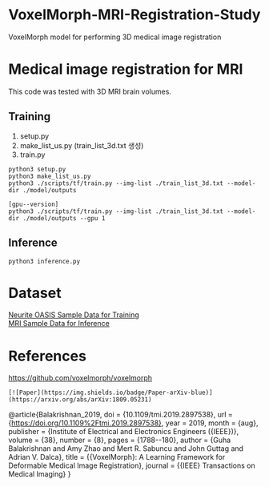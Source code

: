 # VoxelMorph-MRI-Registration-Study
VoxelMorph model for performing 3D medical image registration

# Medical image registration for MRI
This code was tested with 3D MRI brain volumes.

## Training
1) setup.py
2) make_list_us.py (train_list_3d.txt 생성)
3) train.py
```
python3 setup.py 
python3 make_list_us.py 
python3 ./scripts/tf/train.py --img-list ./train_list_3d.txt --model-dir ./model/outputs

[gpu--version]
python3 ./scripts/tf/train.py --img-list ./train_list_3d.txt --model-dir ./model/outputs --gpu 1
```

## Inference

```
python3 inference.py
```

# Dataset
[Neurite OASIS Sample Data for Training](https://github.com/adalca/medical-datasets/blob/master/neurite-oasis.md)<br/>
[MRI Sample Data for Inference](https://surfer.nmr.mgh.harvard.edu/pub/data/voxelmorph/tutorial_data.tar.gz)

# References
https://github.com/voxelmorph/voxelmorph
```
[![Paper](https://img.shields.io/badge/Paper-arXiv-blue)](https://arxiv.org/abs/arXiv:1809.05231)
```
@article{Balakrishnan_2019,
  doi = {10.1109/tmi.2019.2897538},
  url = {https://doi.org/10.1109%2Ftmi.2019.2897538},
  year = 2019,
  month = {aug},
  publisher = {Institute of Electrical and Electronics Engineers ({IEEE})},
  volume = {38},
  number = {8},
  pages = {1788--180},
  author = {Guha Balakrishnan and Amy Zhao and Mert R. Sabuncu and John Guttag and Adrian V. Dalca},
  title = {{VoxelMorph}: A Learning Framework for Deformable Medical Image Registration},
  journal = {{IEEE} Transactions on Medical Imaging}
}
